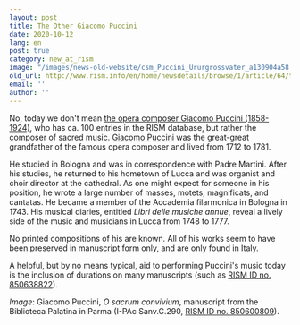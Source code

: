 ```yaml
---
layout: post
title: The Other Giacomo Puccini
date: 2020-10-12
lang: en
post: true
category: new_at_rism
image: "/images/news-old-website/csm_Puccini_Ururgrossvater_a130904a58.png"
old_url: http://www.rism.info/en/home/newsdetails/browse/1/article/64/the-other-giacomo-puccini.html
email: ''
author: ''
---
```


No, today we don't mean [the opera composer Giacomo Puccini (1858-1924)](https://opac.rism.info/search?View=rism&q=pe30921 "Opens external link in new window"), who has ca. 100 entries in the RISM database, but rather the composer of sacred music. [Giacomo Puccini](https://opac.rism.info/search?View=rism&q=pe30007675 "Opens external link in new window") was the great-great grandfather of the famous opera composer and lived from 1712 to 1781.&nbsp;&nbsp;   
  
He studied in Bologna and was in correspondence with Padre Martini. After his studies, he returned to his hometown of Lucca and was organist and choir director at the cathedral. As one might expect for someone in his position, he wrote a large number of masses, motets, magnificats, and cantatas. He became a member of the Accademia filarmonica in Bologna in 1743. His musical diaries, entitled _Libri delle musiche annue_, reveal a lively side of the music and musicians in Lucca from 1748 to 1777.   
  
No printed compositions of his are known. All of his works seem to have been preserved in manuscript form only, and are only found in Italy.&nbsp;   
  
A helpful, but by no means typical, aid to performing Puccini's music today is the inclusion of durations on many manuscripts (such as [RISM ID no. 850638822](https://opac.rism.info/search?id=850638822&View=rism "Opens external link in new window")).   
  
  
_Image_: Giacomo Puccini, _O sacrum convivium_, manuscript from the Biblioteca Palatina in Parma (I-PAc Sanv.C.290, [RISM ID no. 850600809](https://opac.rism.info/search?id=850600809&View=rism "Opens external link in new window")).&nbsp;&nbsp;&nbsp;

&nbsp;

